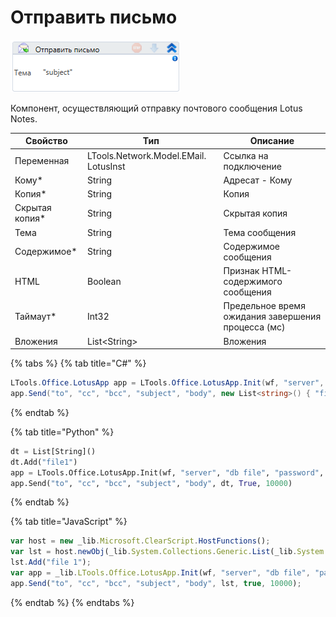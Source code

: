 # Отправить письмо

![](<../../../../.gitbook/assets/image (306).png>)

Компонент, осуществляющий отправку почтового сообщения Lotus Notes.

| Свойство        | Тип                                   | Описание                                           |
| --------------- | ------------------------------------- | -------------------------------------------------- |
| Переменная      | LTools.Network.Model.EMail. LotusInst | Ссылка на подключение                              |
| Кому\*          | String                                | Адресат - Кому                                     |
| Копия\*         | String                                | Копия                                              |
| Скрытая копия\* | String                                | Скрытая копия                                      |
| Тема            | String                                | Тема сообщения                                     |
| Содержимое\*    | String                                | Содержимое сообщения                               |
| HTML            | Boolean                               | Признак HTML-содержимого сообщения                 |
| Таймаут\*       | Int32                                 | Предельное время ожидания завершения процесса (мс) |
| Вложения        | List\<String>                         | Вложения                                           |

{% tabs %}
{% tab title="C#" %}
```csharp
LTools.Office.LotusApp app = LTools.Office.LotusApp.Init(wf, "server", "db file", "password", 10000);
app.Send("to", "cc", "bcc", "subject", "body", new List<string>() { "file1" }, true, 10000);
```
{% endtab %}

{% tab title="Python" %}
```python
dt = List[String]()
dt.Add("file1")
app = LTools.Office.LotusApp.Init(wf, "server", "db file", "password", 10000)
app.Send("to", "cc", "bcc", "subject", "body", dt, True, 10000)
```
{% endtab %}

{% tab title="JavaScript" %}
```javascript
var host = new _lib.Microsoft.ClearScript.HostFunctions();
var lst = host.newObj(_lib.System.Collections.Generic.List(_lib.System.String));
lst.Add("file 1");
var app = _lib.LTools.Office.LotusApp.Init(wf, "server", "db file", "password", 10000);
app.Send("to", "cc", "bcc", "subject", "body", lst, true, 10000);
```
{% endtab %}
{% endtabs %}

